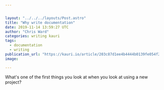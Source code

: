 ```yaml
---


layout: "../../../layouts/Post.astro"
title: "Why write documentation"
date: 2019-11-14 13:59:27 UTC
author: "Chris Ward"
categories: writing kauri
tags:
  - documentation
  - writing
publication_url: "https://kauri.io/article/203c87d1ee4b4444b0139fe054f28607"
image:

---
```


What's one of the first things you look at when you look at using a new project?
